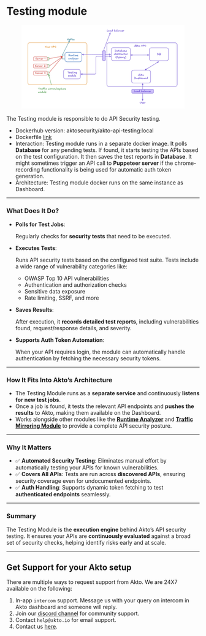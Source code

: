 # Testing module

<figure><img src="../.gitbook/assets/image (96).png" alt=""><figcaption></figcaption></figure>

The Testing module is responsible to do API Security testing.

* Dockerhub version: aktosecurity/akto-api-testing:local
* Dockerfile [link](https://github.com/akto-api-security/akto/blob/master/docker-compose.yml#L24)
* Interaction: Testing module runs in a separate docker image. It polls **Database** for any pending tests. If found, it starts testing the APIs based on the test configuration. It then saves the test reports in **Database**. It might sometimes trigger an API call to **Puppeteer server** if the chrome-recording functionality is being used for automatic auth token generation.
* Architecture: Testing module docker runs on the same instance as Dashboard.

***

### What Does It Do?

*   **Polls for Test Jobs**:

    Regularly checks for **security tests** that need to be executed.
*   **Executes Tests**:

    Runs API security tests based on the configured test suite. Tests include a wide range of vulnerability categories like:

    * OWASP Top 10 API vulnerabilities
    * Authentication and authorization checks
    * Sensitive data exposure
    * Rate limiting, SSRF, and more
*   **Saves Results**:

    After execution, it **records detailed test reports**, including vulnerabilities found, request/response details, and severity.
*   **Supports Auth Token Automation**:

    When your API requires login, the module can automatically handle authentication by fetching the necessary security tokens.

***

### How It Fits Into Akto’s Architecture

* The Testing Module runs as a **separate service** and continuously **listens for new test jobs**.
* Once a job is found, it tests the relevant API endpoints and **pushes the results** to Akto, making them available on the Dashboard.
* Works alongside other modules like the [**Runtime Analyzer**](runtime-analyzer.md) and [**Traffic Mirroring Module**](traffic-mirroring-module.md) to provide a complete API security posture.

***

### Why It Matters

* ✅ **Automated Security Testing**: Eliminates manual effort by automatically testing your APIs for known vulnerabilities.
* ✅ **Covers All APIs**: Tests are run across **discovered APIs**, ensuring security coverage even for undocumented endpoints.
* ✅ **Auth Handling**: Supports dynamic token fetching to test **authenticated endpoints** seamlessly.

***

### Summary

The Testing Module is the **execution engine** behind Akto’s API security testing. It ensures your APIs are **continuously evaluated** against a broad set of security checks, helping identify risks early and at scale.

***

## Get Support for your Akto setup

There are multiple ways to request support from Akto. We are 24X7 available on the following:

1. In-app `intercom` support. Message us with your query on intercom in Akto dashboard and someone will reply.
2. Join our [discord channel](https://www.akto.io/community) for community support.
3. Contact `help@akto.io` for email support.
4. Contact us [here](https://www.akto.io/contact-us).
